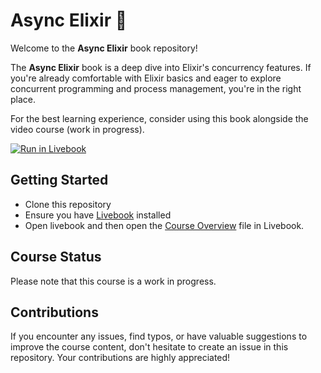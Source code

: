 # Async Elixir 🔮

Welcome to the **Async Elixir** book repository!

The **Async Elixir** book is a deep dive into Elixir's concurrency features. If you're already comfortable with Elixir basics and eager to explore concurrent programming and process management, you're in the right place.

For the best learning experience, consider using this book alongside the video course (work in progress).

[![Run in Livebook](https://livebook.dev/badge/v1/blue.svg)](https://livebook.dev/run?url=https%3A%2F%2Fgithub.com%2FArp-G%2Fasync-elixir%2Fblob%2Fmaster%2Fchapters%2Fch_0.0_start.livemd)

## Getting Started

* Clone this repository
* Ensure you have [Livebook](https://livebook.dev/) installed
* Open livebook and then open the [Course Overview](chapters/ch_1.1_concurrency_in_elixir.livemd) file in Livebook.

## Course Status

Please note that this course is a work in progress.

## Contributions

If you encounter any issues, find typos, or have valuable suggestions to improve the course content, don't hesitate to create an issue in this repository. Your contributions are highly appreciated!
